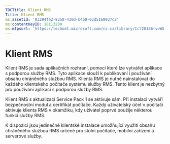 ```yaml
---
TOCTitle: Klient RMS
Title: Klient RMS
ms:assetid: '03294fa2-8350-430d-b4b0-03d5169937c2'
ms:contentKeyID: 18113200
ms:mtpsurl: 'https://technet.microsoft.com/cs-cz/library/Cc720186(v=WS.10)'
---
```


Klient RMS
==========

Klient RMS je sada aplikačních rozhraní, pomocí které lze vytvářet aplikace s podporou služby RMS. Tyto aplikace slouží k publikování i používání obsahu chráněného službou RMS. Klienta RMS je nutné nainstalovat do každého klientského počítače systému služby RMS. Tento klient je nezbytný pro používání aplikací s podporou služby RMS.

Klient RMS s aktualizací Service Pack 1 se aktivuje sám. Při instalaci vytváří bezpečnostní modul a certifikát počítače. Každý uživatelský účet v počítači aktivuje klienta RMS v okamžiku, kdy uživatel poprvé použije některou funkci služby RMS.

K dispozici jsou jedinečné klientské instalace umožňující využití obsahu chráněného službou RMS určené pro stolní počítače, mobilní zařízení a serverové služby.
